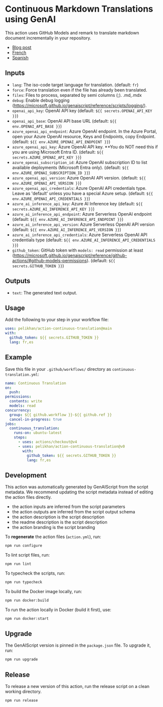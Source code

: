 # Continuous Markdown Translations using GenAI

This action uses GitHub Models and remark to translate markdown document incrementally in your repository.

- [Blog post](https://microsoft.github.io/genaiscript/blog/continuous-translations/)
- [French](./README.fr.md)
- [Spanish](./README.es.md)

## Inputs

- `lang`: The iso-code target language for translation. (default: `fr`)
- `force`: Force translation even if the file has already been translated.
- `files`: Files to process, separated by semi columns (;). .md,.mdx
- `debug`: Enable debug logging (https://microsoft.github.io/genaiscript/reference/scripts/logging/).
- `openai_api_key`: OpenAI API key (default: `${{ secrets.OPENAI_API_KEY }}`)
- `openai_api_base`: OpenAI API base URL (default: `${{ env.OPENAI_API_BASE }}`)
- `azure_openai_api_endpoint`: Azure OpenAI endpoint. In the Azure Portal, open your Azure OpenAI resource, Keys and Endpoints, copy Endpoint. (default: `${{ env.AZURE_OPENAI_API_ENDPOINT }}`)
- `azure_openai_api_key`: Azure OpenAI API key. \*\*You do NOT need this if you are using Microsoft Entra ID. (default: `${{ secrets.AZURE_OPENAI_API_KEY }}`)
- `azure_openai_subscription_id`: Azure OpenAI subscription ID to list available deployments (Microsoft Entra only). (default: `${{ env.AZURE_OPENAI_SUBSCRIPTION_ID }}`)
- `azure_openai_api_version`: Azure OpenAI API version. (default: `${{ env.AZURE_OPENAI_API_VERSION }}`)
- `azure_openai_api_credentials`: Azure OpenAI API credentials type. Leave as 'default' unless you have a special Azure setup. (default: `${{ env.AZURE_OPENAI_API_CREDENTIALS }}`)
- `azure_ai_inference_api_key`: Azure AI Inference key (default: `${{ secrets.AZURE_AI_INFERENCE_API_KEY }}`)
- `azure_ai_inference_api_endpoint`: Azure Serverless OpenAI endpoint (default: `${{ env.AZURE_AI_INFERENCE_API_ENDPOINT }}`)
- `azure_ai_inference_api_version`: Azure Serverless OpenAI API version (default: `${{ env.AZURE_AI_INFERENCE_API_VERSION }}`)
- `azure_ai_inference_api_credentials`: Azure Serverless OpenAI API credentials type (default: `${{ env.AZURE_AI_INFERENCE_API_CREDENTIALS }}`)
- `github_token`: GitHub token with `models: read` permission at least (https://microsoft.github.io/genaiscript/reference/github-actions/#github-models-permissions). (default: `${{ secrets.GITHUB_TOKEN }}`)

## Outputs

- `text`: The generated text output.

## Usage

Add the following to your step in your workflow file:

```yaml
uses: pelikhan/action-continuous-translation@main
with:
  github_token: ${{ secrets.GITHUB_TOKEN }}
  lang: fr,es
```

## Example

Save this file in your `.github/workflows/` directory as `continuous-translation.yml`:

```yaml
name: Continuous Translation
on:
  push:
permissions:
  contents: write
  models: read
concurrency:
  group: ${{ github.workflow }}-${{ github.ref }}
  cancel-in-progress: true
jobs:
  continuous_translation:
    runs-on: ubuntu-latest
    steps:
      - uses: actions/checkout@v4
      - uses: pelikhan/action-continuous-translation@v0
        with:
          github_token: ${{ secrets.GITHUB_TOKEN }}
          lang: fr,es
```

## Development

This action was automatically generated by GenAIScript from the script metadata.
We recommend updating the script metadata instead of editing the action files directly.

- the action inputs are inferred from the script parameters
- the action outputs are inferred from the script output schema
- the action description is the script description
- the readme description is the script description
- the action branding is the script branding

To **regenerate** the action files (`action.yml`), run:

```bash
npm run configure
```

To lint script files, run:

```bash
npm run lint
```

To typecheck the scripts, run:

```bash
npm run typecheck
```

To build the Docker image locally, run:

```bash
npm run docker:build
```

To run the action locally in Docker (build it first), use:

```bash
npm run docker:start
```

## Upgrade

The GenAIScript version is pinned in the `package.json` file. To upgrade it, run:

```bash
npm run upgrade
```

## Release

To release a new version of this action, run the release script on a clean working directory.

```bash
npm run release
```
